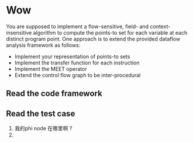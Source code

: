 # Wow

You are supposed to implement a flow-sensitive, field- and context-insensitive algorithm to compute the 
points-to set for each variable at each distinct program point.
One approach is to extend the provided dataflow analysis framework as follows: 
- Implement your representation of points-to sets
- Implement the transfer function for each instruction
- Implement the MEET operator
- Extend the control flow graph to be inter-procedural


## Read the code framework

## Read the test case


1. 我的phi node 在哪里啊 ?
2. 
